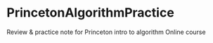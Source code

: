 # PrincetonAlgorithmPractice
Review &amp; practice note for Princeton intro to algorithm Online course
